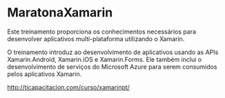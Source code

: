 # MaratonaXamarin

Este treinamento proporciona os conhecimentos necessários para desenvolver aplicativos multi-plataforma utilizando o Xamarin.

O treinamento introduz ao desenvolvimento de aplicativos usando as APIs Xamarin.Android, Xamarin.iOS e Xamarin.Forms. Ele também inclui o desenvolvimento de serviços do Microsoft Azure para serem consumidos pelos aplicativos Xamarin.

http://ticapacitacion.com/curso/xamarinpt/
